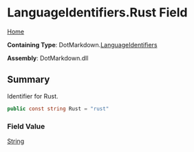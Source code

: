# LanguageIdentifiers\.Rust Field

[Home](../../../README.md)

**Containing Type**: DotMarkdown\.[LanguageIdentifiers](../README.md)

**Assembly**: DotMarkdown\.dll

## Summary

Identifier for Rust\.

```csharp
public const string Rust = "rust"
```

### Field Value

[String](https://docs.microsoft.com/en-us/dotnet/api/system.string)

